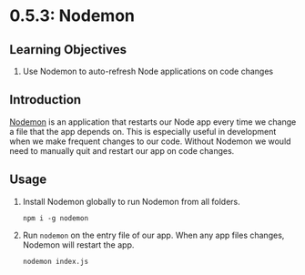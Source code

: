 # 0.5.3: Nodemon

## Learning Objectives

1. Use Nodemon to auto-refresh Node applications on code changes

## Introduction

<a href="https://www.npmjs.com/package/nodemon" target="_blank">Nodemon</a> is an application that restarts our Node app every time we change a file that the app depends on. This is especially useful in development when we make frequent changes to our code. Without Nodemon we would need to manually quit and restart our app on code changes.

## Usage

1.  Install Nodemon globally to run Nodemon from all folders.

    ```
    npm i -g nodemon
    ```
2.  Run `nodemon` on the entry file of our app. When any app files changes, Nodemon will restart the app.

    ```
    nodemon index.js
    ```
